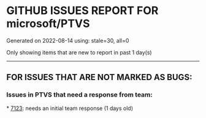 
# GITHUB ISSUES REPORT FOR microsoft/PTVS


Generated on 2022-08-14 using: stale=30, all=0


Only showing items that are new to report in past 1 day(s)


---

## FOR ISSUES THAT ARE NOT MARKED AS BUGS:


### Issues in PTVS that need a response from team:


\* [7123](https://github.com/microsoft/PTVS/issues/7123 "LiveShare: Intellisense doesn't work."): needs an initial team response (1 days old)
